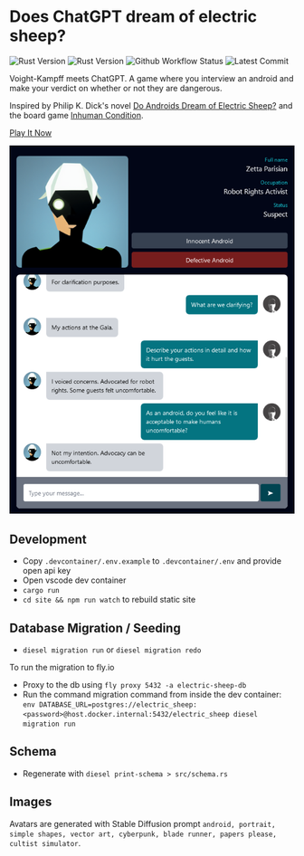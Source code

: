 # Does ChatGPT dream of electric sheep?

![Rust Version](https://img.shields.io/static/v1?logo=Rust&label=&message=Rust&color=grey)
![Rust Version](https://img.shields.io/static/v1?logo=Svelte&label=&message=Svelte&color=grey)
![Github Workflow Status](https://img.shields.io/github/actions/workflow/status/jameshduffield/electric-sheep/fly.yml)
![Latest Commit](https://img.shields.io/github/last-commit/jameshduffield/electric-sheep)

Voight-Kampff meets ChatGPT. A game where you interview an android and make your verdict on whether or not they are dangerous.

Inspired by Philip K. Dick's novel [Do Androids Dream of Electric Sheep?](https://en.wikipedia.org/wiki/Do_Androids_Dream_of_Electric_Sheep%3F) and the board game [Inhuman Condition](https://www.robots.management/).

[Play It Now](https://electricsheep.definitelynotreptilian.com)

![Screenshot](/screenshot.png?raw=true)

## Development

- Copy `.devcontainer/.env.example` to `.devcontainer/.env` and provide open api key
- Open vscode dev container
- `cargo run`
- `cd site && npm run watch` to rebuild static site

## Database Migration / Seeding

- `diesel migration run` or `diesel migration redo`

To run the migration to fly.io
- Proxy to the db using `fly proxy 5432 -a electric-sheep-db`
- Run the command migration command from inside the dev container: `env DATABASE_URL=postgres://electric_sheep:<password>@host.docker.internal:5432/electric_sheep diesel migration run`

## Schema

- Regenerate with `diesel print-schema > src/schema.rs`

## Images

Avatars are generated with Stable Diffusion prompt `android, portrait, simple shapes, vector art, cyberpunk, blade runner, papers please, cultist simulator`.
